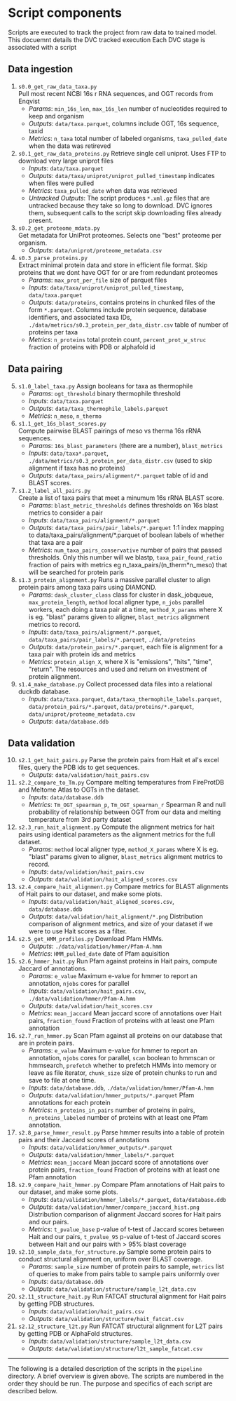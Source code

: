 # Script components
Scripts are executed to track the project from raw data to trained model. This docuemnt details the DVC tracked execution
Each DVC stage is associated with a script

## Data ingestion
1. `s0.0_get_raw_data_taxa.py`  
    Pull most recent NCBI 16s r RNA sequences, and OGT records from Enqvist 
    - _Params_: `min_16s_len`, `max_16s_len` number of nucleotides required to keep and organism
    - _Outputs_: `data/taxa.parquet`, columns include OGT, 16s sequence, taxid
    - _Metrics_: `n_taxa` total number of labeled organisms, `taxa_pulled_date` when the data was retireved
2. `s0.1_get_raw_data_proteins.py`
    Retrieve single cell uniprot. Uses FTP to download very large uniprot files    
    - _Inputs_: `data/taxa.parquet`  
    - _Outputs_: `data/taxa/uniprot/uniprot_pulled_timestamp` indicates when files were pulled
    - _Metrics_: `taxa_pulled_date` when data was retrieved
    - _Untracked Outputs_: The script produces `*.xml.gz` files that are untracked because they take so long to download. DVC ignores them, subsequent calls to the script skip downloading files already present. 
3. `s0.2_get_proteome_mdata.py`  
    Get metadata for UniProt proteomes. Selects one "best" proteome per organism. 
    - _Outputs_: `data/uniprot/proteome_metadata.csv`  
4. `s0.3_parse_proteins.py`  
    Extract minimal protein data and store in efficient file format. Skip proteins that we dont have OGT for or are from redundant proteomes 
    - _Params_: `max_prot_per_file` size of parquet files
    - _Inputs_: `data/taxa/uniprot/uniprot_pulled_timestamp`, `data/taxa.parquet` 
    - _Outputs_: `data/proteins`, contains proteins in chunked files of the form `*.parquet`. Columns include protein sequence, database identifiers, and associated taxa IDs, `./data/metrics/s0.3_protein_per_data_distr.csv` table of number of proteins per taxa
    - _Metrics_: `n_proteins` total protein count, `percent_prot_w_struc` fraction of proteins with PDB or alphafold id

## Data pairing
5. `s1.0_label_taxa.py`
    Assign booleans for taxa as thermophile
    - _Params_: `ogt_threshold` binary thermophile threshold
    - _Inputs_: `data/taxa.parquet`
    - _Outputs_: `data/taxa_thermophile_labels.parquet`
    - _Metrics_: `n_meso`, `n_thermo`
6. `s1.1_get_16s_blast_scores.py`  
    Compute pairwise BLAST pairings of meso vs therma 16s rRNA sequences.   
    - _Params_: `16s_blast_parameters` (there are a number), `blast_metrics`
    - _Inputs_: `data/taxa*.parquet`, `./data/metrics/s0.3_protein_per_data_distr.csv` (used to skip alignment if taxa has no proteins)
    - _Outputs_: `data/taxa_pairs/alignment/*.parquet` table of id and BLAST scores. 
7. `s1.2_label_all_pairs.py`  
    Create a list of taxa pairs that meet a minumum 16s rRNA BLAST score.  
    - _Params_: `blast_metric_thresholds` defines thresholds on 16s blast metrics to consider a pair  
    - _Inputs_: `data/taxa_pairs/alignment/*.parquet`  
    - _Outputs_: `data/taxa_pairs/pair_labels/*.parquet` 1:1 index mapping to data/taxa_pairs/alignment/*.parquet of boolean labels of whether that taxa are a pair
    - _Metrics_: `num_taxa_pairs_conservative` number of pairs that passed thresholds. Only this number will we blastp, `taxa_pair_found_ratio` fraction of pairs with metrics eg n_taxa_pairs/(n_therm\*n_meso) that will be searched
    for protein paris
8. `s1.3_protein_alignment.py`
    Runs a massive parallel cluster to align protein pairs among taxa pairs using DIAMOND.
    - _Params_: `dask_cluster_class` class for cluster in dask_jobqueue, `max_protein_length`, `method` local aligner type, `n_jobs` parallel workers, each doing a taxa pair at a time, `method_X_params` where X is eg. "blast" params given to aligner, `blast_metrics` alignment metrics to record.
    - _Inputs_: `data/taxa_pairs/alignment/*.parquet`, `data/taxa_pairs/pair_labels/*.parquet`, `./data/proteins`
    - _Outputs_: `data/protein_pairs/*.parquet`, each file is alignment for a taxa pair with protein ids and metrics
    - _Metrics_: `protein_align_X`, where X is "emissions", "hits", "time", "return". The resources and used and return on investment of protein alignment.
9. `s1.4_make_database.py`
    Collect processed data files into a relational duckdb database.
    - _Inputs_: `data/taxa.parquet`, `data/taxa_thermophile_labels.parquet`, `data/protein_pairs/*.parquet`, `data/proteins/*.parquet`, `data/uniprot/proteome_metadata.csv`
    - _Outputs_: `data/database.ddb`

## Data validation
10. `s2.1_get_hait_pairs.py`
    Parse the protein pairs from Hait et al's excel files, query the PDB ids to get sequences.
    - _Outputs_: `data/validation/hait_pairs.csv`
11. `s2.2_compare_to_Tm.py`
    Compare melting temperatures from FireProtDB and Meltome Atlas to OGTs in the dataset.
    - _Inputs_: `data/database.ddb`
    - _Metrics_: `Tm_OGT_spearman_p`, `Tm_OGT_spearman_r` Spearman R and null probability of relationship between OGT from our data and melting temperature from 3rd party dataset
12. `s2.3_run_hait_alignment.py`
    Compute the alignment metrics for hait pairs using identical parameters as
    the alignment metrics for the full dataset.
    - _Params_: `method` local aligner type, `method_X_params` where X is eg. "blast" params given to aligner, `blast_metrics` alignment metrics to record.
    - _Inputs_: `data/validation/hait_pairs.csv`
    - _Outputs_: `data/validation/hait_aligned_scores.csv`
13. `s2.4_compare_hait_alignment.py`
    Compare metrics for BLAST alignments of Hait pairs to our dataset, and make some plots.
    - _Inputs_: `data/validation/hait_aligned_scores.csv`, `data/database.ddb`
    - _Outputs_: `data/validation/hait_alignment/*.png` Distribution comparison of alignment metrics, and size of your dataset if we were to use Hait scores as a filter.
14. `s2.5_get_HMM_profiles.py`
    Download Pfam HMMs.
    - _Outputs_: `./data/validation/hmmer/Pfam-A.hmm`
    - _Metrics_: `HMM_pulled_date` date of Pfam aquisition
15. `s2.6_hmmer_hait.py`
    Run Pfam against proteins in Hait pairs, compute Jaccard of annotations.
    - _Params_: `e_value` Maximum e-value for hmmer to report an annotation, `njobs` cores for parallel
    - _Inputs_: `data/validation/hait_pairs.csv`, `./data/validation/hmmer/Pfam-A.hmm`
    - _Outputs_: `data/validation/hait_scores.csv`
    - _Metrics_: `mean_jaccard` Mean jaccard score of annotations over Hait pairs, `fraction_found` Fraction of proteins with at least one Pfam annotation
16. `s2.7_run_hmmer.py`
    Scan Pfam against all proteins on our database that are in protein pairs.
    - _Params_: `e_value` Maximum e-value for hmmer to report an annotation, `njobs` cores for parallel, `scan` boolean to hmmscan or hmmsearch, `prefetch` whether to prefetch HMMs into memory or leave as file iterator, `chunk_size` size of protein chunks to run and save to file at one time.
    - _Inputs_: `data/database.ddb`, `./data/validation/hmmer/Pfam-A.hmm`
    - _Outputs_: `data/validation/hmmer_putputs/*.parquet` Pfam annotations for each protein
    - _Metrics_: `n_proteins_in_pairs` number of proteins in pairs, `n_proteins_labeled` number of proteins with at least one Pfam annotation.
17. `s2.8_parse_hmmer_result.py`
    Parse hmmer results into a table of protein pairs and their Jaccard scores of annotations
    - _Inputs_: `data/validation/hmmer_outputs/*.parquet`
    - _Outputs_: `data/validation/hmmer_labels/*.parquet`
    - _Metrics_: `mean_jaccard` Mean jaccard score of annotations over protein pairs, `fraction_found` Fraction of proteins with at least one Pfam annotation
18. `s2.9_compare_hait_hmmer.py`
    Compare Pfam annotations of Hait pairs to our dataset, and make some plots.
    - _Inputs_: `data/validation/hmmer_labels/*.parquet`, `data/database.ddb`
    - _Outputs_: `data/validation/hmmer/compare_jaccard_hist.png` Distribution comparison of alignment Jaccard scores for Hait pairs and our pairs. 
    - _Metrics_: `t_pvalue_base` p-value of t-test of Jaccard scores between Hait and our pairs, `t_pvalue_95` p-value of t-test of Jaccard scores between Hait and our pairs with > 95% blast coverage
19. `s2.10_sample_data_for_structure.py`
    Sample some protein pairs to conduct structural alignment on, uniform over BLAST coverage.
    - _Params_: `sample_size` number of protein pairs to sample, `metrics` list of queries to make from pairs table to sample pairs uniformly over
    - _Inputs_: `data/database.ddb`
    - _Outputs_: `data/validation/structure/sample_l2t_data.csv`
20. `s2.11_structure_hait.py`
    Run FATCAT structural alignment for Hait pairs by getting PDB structures.
    - _Inputs_: `data/validation/hait_pairs.csv`
    - _Outputs_: `data/validation/structure/hait_fatcat.csv`
21. `s2.12_structure_l2t.py`
    Run FATCAT structural alignment for L2T pairs by getting PDB or AlphaFold structures.
    - _Inputs_: `data/validation/structure/sample_l2t_data.csv`
    - _Outputs_: `data/validation/structure/l2t_sample_fatcat.csv`

***
The following is a detailed description of the scripts in the `pipeline` directory. A brief overview is given above. The scripts are numbered in the order they should be run. The purpose and specifics of each script are described below.